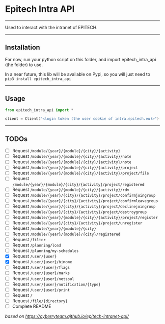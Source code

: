 # Epitech Intra API

---

Used to interact with the intranet of EPITECH.

---

## Installation

For now, run your python script on this folder, and import epitech_intra_api (the folder) to use.

In a near future, this lib will be available on Pypi, so you will just need to `pip3 install epitech_intra_api`

---

## Usage

```py
from epitech_intra_api import *

client = Client("<login token (the user cookie of intra.epitech.eu)>")
```

---

## TODOs

- [ ] Request `/module/{year}/{module}/{city}/{activity}`
- [ ] Request `/module/{year}/{module}/{city}/{activity}/note`
- [ ] Request `/module/{year}/{module}/{city}/{activity}/note`
- [ ] Request `/module/{year}/{module}/{city}/{activity}/project`
- [ ] Request `/module/{year}/{module}/{city}/{activity}/project/file`
- [ ] Request `/module/{year}/{module}/{city}/{activity}/project/registered`
- [ ] Request `/module/{year}/{module}/{city}/{activity}/rdv`
- [ ] Request `/module/{year}/{city}/{activity}/project/confirmjoingroup`
- [ ] Request `/module/{year}/{city}/{activity}/project/confirmleavegroup`
- [ ] Request `/module/{year}/{city}/{activity}/project/declinejoingroup`
- [ ] Request `/module/{year}/{city}/{activity}/project/destroygroup`
- [ ] Request `/module/{year}/{module}/{city}/{activity}/project/register`
- [ ] Request `/module/{year}/{city}/{activity}/project/unregister`
- [ ] Request `/module/{year}/{module}/{city}`
- [ ] Request `/module/{year}/{module}/{city}/registered`
- [ ] Request `/filter`
- [ ] Request `/planning/load`
- [ ] Request `/planning/my-schedules`
- [x] Request `/user/{user}`
- [x] Request `/user/{user}/binome`
- [ ] Request `/user/{user}/flags`
- [ ] Request `/user/{user}/marks`
- [ ] Request `/user/{user}/netsoul`
- [ ] Request `/user/{user}/notification/{type}`
- [ ] Request `/user/{user}/print`
- [ ] Request `/`
- [ ] Request `/file/{directory}`
- [ ] Complete README

_based on https://cyberryteam.github.io/epitech-intranet-api/_